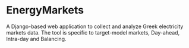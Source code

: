 # EnergyMarkets
A Django-based web application to collect and analyze Greek electricity markets data. The tool is specific to target-model markets, Day-ahead, Intra-day and Balancing.
